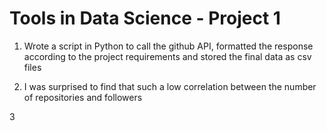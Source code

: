 # Tools in Data Science - Project 1

1. Wrote a script in Python to call the github API, formatted the response according to the project requirements and stored the final data as csv files

2. I was surprised to find that such a low correlation between the number of repositories and followers

3
